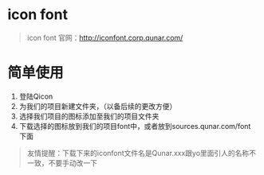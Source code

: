 # icon font

> icon font 官网：http://iconfont.corp.qunar.com/

# 简单使用

1. 登陆Qicon
2. 为我们的项目新建文件夹，（以备后续的更改方便）
3. 选择我们项目的图标添加至我们的项目文件夹
4. 下载选择的图标放到我们的项目font中，或者放到sources.qunar.com/font 下面

> 友情提醒：下载下来的iconfont文件名是Qunar.xxx跟yo里面引人的名称不一致，不要手动改一下


